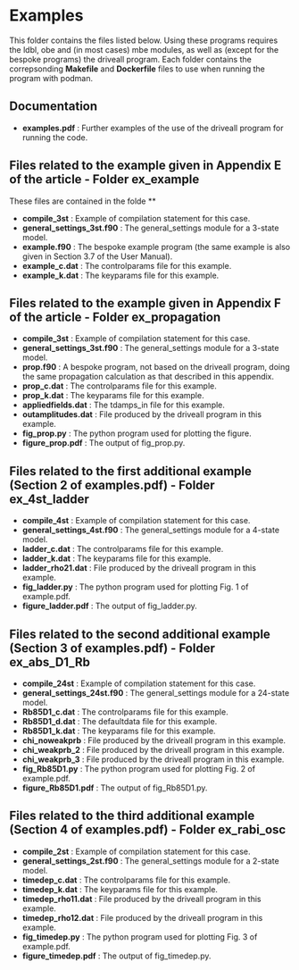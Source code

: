 # Examples

This folder contains the files listed below. Using these programs requires the ldbl, obe and (in most cases) mbe modules, as well as (except for the bespoke programs) the driveall program. Each folder contains the correpsonding **Makefile** and **Dockerfile** files to use when running the program with podman.

## Documentation

- **examples.pdf** : Further examples of the use of the driveall program for running the code.

## Files related to the example given in Appendix E of the article - Folder ex_example

These files are contained in the folde **

- **compile_3st**       : Example of compilation statement for this case.
- **general_settings_3st.f90**  : The general_settings module for a 3-state model.
- **example.f90**       : The bespoke example program (the same example is also given in Section 3.7 of the User Manual).
- **example_c.dat**     : The controlparams file for this example.
- **example_k.dat**     : The keyparams file for this example.


## Files related to the example given in Appendix F of the article - Folder ex_propagation

- **compile_3st** : Example of compilation statement for this case.
- **general_settings_3st.f90** : The general_settings module for a 3-state model.
- **prop.f90** : A bespoke program, not based on the driveall program, doing the same propagation calculation as that described in this appendix.
- **prop_c.dat** : The controlparams file for this example.
- **prop_k.dat** : The keyparams file for this example.
- **appliedfields.dat** : The tdamps_in file for this example.
- **outamplitudes.dat** : File produced by the driveall program in this example.
- **fig_prop.py** : The python program used for plotting the figure.
- **figure_prop.pdf** : The output of fig_prop.py.



## Files related to the first additional example (Section 2 of examples.pdf) - Folder ex_4st_ladder

- **compile_4st**       : Example of compilation statement for this case.
- **general_settings_4st.f90**  : The general_settings module for a 4-state model.
- **ladder_c.dat**      : The controlparams file for this example. 
- **ladder_k.dat**      : The keyparams file for this example.
- **ladder_rho21.dat**  : File produced by the driveall program in this example.
- **fig_ladder.py**     : The python program used for plotting Fig. 1 of example.pdf.
- **figure_ladder.pdf** : The output of fig_ladder.py.



## Files related to the second additional example (Section 3 of examples.pdf) - Folder ex_abs_D1_Rb

- **compile_24st**      : Example of compilation statement for this case.
- **general_settings_24st.f90** : The general_settings module for a 24-state model.
- **Rb85D1_c.dat**      : The controlparams file for this example.
- **Rb85D1_d.dat**      : The defaultdata file for this example.
- **Rb85D1_k.dat**      : The keyparams file for this example.
- **chi_noweakprb**     : File produced by the driveall program in this example.
- **chi_weakprb_2**     : File produced by the driveall program in this example.
- **chi_weakprb_3**     : File produced by the driveall program in this example.
- **fig_Rb85D1.py**     : The python program used for plotting Fig. 2 of example.pdf.
- **figure_Rb85D1.pdf** : The output of fig_Rb85D1.py.



## Files related to the third additional example (Section 4 of examples.pdf) - Folder ex_rabi_osc

- **compile_2st**        : Example of compilation statement for this case.
- **general_settings_2st.f90**  : The general_settings module for a 2-state model.
- **timedep_c.dat**      : The controlparams file for this example.
- **timedep_k.dat**      : The keyparams file for this example.
- **timedep_rho11.dat**  : File produced by the driveall program in this example.
- **timedep_rho12.dat**  : File produced by the driveall program in this example.
- **fig_timedep.py**     : The python program used for plotting Fig. 3 of example.pdf.
- **figure_timedep.pdf** : The output of fig_timedep.py.
